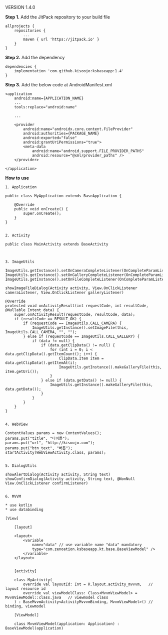 VERSION 1.4.0

__Step 1.__ Add the JitPack repository to your build file

    allprojects {
        repositories {
            ...
            maven { url 'https://jitpack.io' }
        }
    }
    

__Step 2.__ Add the dependency    
    
    dependencies {
        implementation 'com.github.kisoojo:ksbaseapp:1.4'
    }


__Step 3.__ Add the below code at AndroidManifest.xml

    <application
        android:name={APPLICATION_NAME}
        ...
        tools:replace="android:name"

        ...

        <provider
            android:name="androidx.core.content.FileProvider"
            android:authorities={PACKAGE_NAME}
            android:exported="false"
            android:grantUriPermissions="true">
            <meta-data
                android:name="android.support.FILE_PROVIDER_PATHS"
                android:resource="@xml/provider_paths" />
        </provider>

    </application>


__How to use__
    
    1. Application
    
    public class MyApplication extends BaseApplication {

        @Override
        public void onCreate() {
            super.onCreate();
        }
    }


    2. Activity

    public class MainActivity extends BaseActivity
            


    3. ImageUtils

    ImageUtils.getInstance().setOnCameraCompleteListener(OnCompleteParamListener)
    ImageUtils.getInstance().setOnGalleryCompleteListener(OnCompleteParamListener)
    ImageUtils.getInstance().setOnFileCompleteListener(OnCompleteParamListener)
  
    showImageFileDialog(Activity activity, View.OnClickListener cameraListener, View.OnClickListener galleryListener)
  
    @Override
    protected void onActivityResult(int requestCode, int resultCode, @Nullable Intent data) {
        super.onActivityResult(requestCode, resultCode, data);
        if (resultCode == RESULT_OK) {
            if (requestCode == ImageUtils.CALL_CAMERA) {
                ImageUtils.getInstance().setImageFile(this, ImageUtils.CALL_CAMERA, "", "");
            } else if (requestCode == ImageUtils.CALL_GALLERY) {
                if (data != null) {
                    if (data.getClipData() != null) {
                        for (int i = 0; i < data.getClipData().getItemCount(); i++) {
                            ClipData.Item item = data.getClipData().getItemAt(i);
                            ImageUtils.getInstance().makeGalleryFile(this, item.getUri());
                        }
                    } else if (data.getData() != null) {
                        ImageUtils.getInstance().makeGalleryFile(this, data.getData());
                    }
                }
            }
        }
    }
    
    
    4. WebView
    
    ContentValues params = new ContentValues();
    params.put("title", "타이틀");
    params.put("url", "http://kisoojo.com");
    params.put("btn_text", "버튼");
    startActivity(WebViewActivity.class, params);
    
    
    5. DialogUtils
    
    showAlertDialog(Activity activity, String text)
    showConfirmDialog(Activity activity, String text, @NonNull View.OnClickListener confirmListener)

    
    6. MVVM

    * use kotlin
    * use databinding

    [View]

        [layout]
    
        <layout>
            <variable
                name="data" // use variable name "data" mandatory
                type="com.zenoation.ksbaseapp.kt.base.BaseViewModel" />
            </variable>
        </layout>


        [activity]
    
        class MyActivity(
            override val layoutId: Int = R.layout.activity_mvvvm,   // layout resource id
            override val viewModelClass: Class<MvvmViewModel> = MvvmViewModel::class.java   // viewmodel class
        ) : BaseMvvmActivity<ActivityMvvvmBinding, MvvmViewModel>() // binding, viewmodel
    
        [ViewModel]

        class MvvmViewModel(application: Application) : BaseViewModel(application)

    